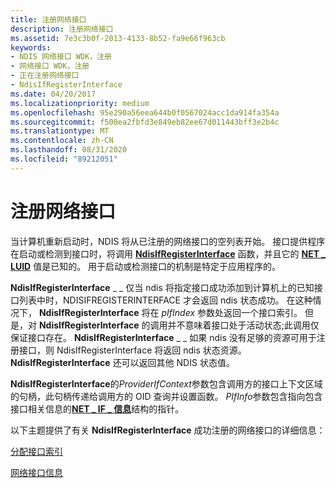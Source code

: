 ```yaml
---
title: 注册网络接口
description: 注册网络接口
ms.assetid: 7e3c3b0f-2013-4133-8b52-fa9e66f963cb
keywords:
- NDIS 网络接口 WDK，注册
- 网络接口 WDK，注册
- 正在注册网络接口
- NdisIfRegisterInterface
ms.date: 04/20/2017
ms.localizationpriority: medium
ms.openlocfilehash: 95e290a56eea644b0f0567024acc1da914fa354a
ms.sourcegitcommit: f500ea2fbfd3e849eb82ee67d011443bff3e2b4c
ms.translationtype: MT
ms.contentlocale: zh-CN
ms.lasthandoff: 08/31/2020
ms.locfileid: "89212051"
---
```

# <a name="registering-a-network-interface"></a>注册网络接口





当计算机重新启动时，NDIS 将从已注册的网络接口的空列表开始。 接口提供程序在启动或检测到接口时，将调用 [**NdisIfRegisterInterface**](/windows-hardware/drivers/ddi/ndis/nf-ndis-ndisifregisterinterface) 函数，并且它的 [**NET \_ LUID**](/windows/desktop/api/ifdef/ns-ifdef-net_luid_lh) 值是已知的。 用于启动或检测接口的机制是特定于应用程序的。

**NdisIfRegisterInterface** \_ \_ 仅当 ndis 将指定接口成功添加到计算机上的已知接口列表中时，NDISIFREGISTERINTERFACE 才会返回 ndis 状态成功。 在这种情况下， **NdisIfRegisterInterface** 将在 *pIfIndex* 参数处返回一个接口索引。 但是，对 **NdisIfRegisterInterface** 的调用并不意味着接口处于活动状态;此调用仅保证接口存在。 **NdisIfRegisterInterface** \_ \_ 如果 ndis 没有足够的资源可用于注册接口，则 NdisIfRegisterInterface 将返回 ndis 状态资源。 **NdisIfRegisterInterface** 还可以返回其他 NDIS 状态值。

**NdisIfRegisterInterface**的*ProviderIfContext*参数包含调用方的接口上下文区域的句柄，此句柄传递给调用方的 OID 查询并设置函数。 *PIfInfo*参数包含指向包含接口相关信息的[**NET \_ IF \_ 信息**](/windows-hardware/drivers/ddi/ndis/ns-ndis-_net_if_information)结构的指针。

以下主题提供了有关 **NdisIfRegisterInterface** 成功注册的网络接口的详细信息：

[分配接口索引](allocating-an-interface-index.md)

[网络接口信息](network-interface-information.md)

 

